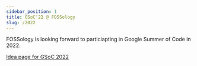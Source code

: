 ```yaml
---
sidebar_position: 1
title: GSoC'22 @ FOSSology
slug: /2022
---
```


<!--
SPDX-License-Identifier: CC-BY-SA-4.0

SPDX-FileCopyrightText: 2022 Sushant Kumar <sushantmishra02102002@gmail.com>
SPDX-FileCopyrightText: 2022 Siemens AG
-->

FOSSology is looking forward to particiapting in Google Summer of Code in 2022.

[Idea page for GSoC 2022](GSoC-projects.md)
